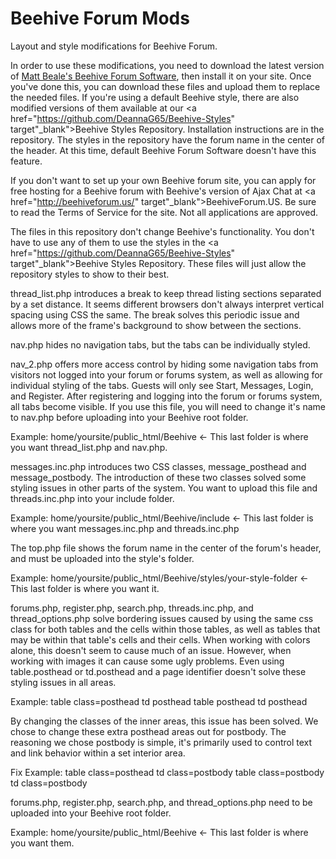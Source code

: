 # Beehive Forum Mods
Layout and style modifications for Beehive Forum.

In order to use these modifications, you need to download the latest version of <a href="https://github.com/beehiveforum/" target="_blank">Matt Beale's Beehive Forum Software</a>, then install it on your site. Once you've done this, you can download these files and upload them to replace the needed files. If you're using a default Beehive style, there are also modified versions of them available at our <a href="https://github.com/DeannaG65/Beehive-Styles" target"_blank">Beehive Styles Repository</a>. Installation instructions are in the repository. The styles in the repository have the forum name in the center of the header. At this time, default Beehive Forum Software doesn't have this feature.

If you don't want to set up your own Beehive forum site, you can apply for free hosting for a Beehive forum with Beehive's version of Ajax Chat at <a href="http://beehiveforum.us/" target"_blank">BeehiveForum.US</a>. Be sure to read the Terms of Service for the site. Not all applications are approved.

The files in this repository don't change Beehive's functionality. You don't have to use any of them to use the styles in the <a href="https://github.com/DeannaG65/Beehive-Styles" target"_blank">Beehive Styles Repository</a>. These files will just allow the repository styles to show to their best.

thread_list.php introduces a break to keep thread listing sections separated by a set distance. It seems different browsers don't always interpret vertical spacing using CSS the same. The break solves this periodic issue and allows more of the frame's background to show between the sections.

nav.php hides no navigation tabs, but the tabs can be individually styled.

nav_2.php offers more access control by hiding some navigation tabs from visitors not logged into your forum or forums system, as well as allowing for individual styling of the tabs. Guests will only see Start, Messages, Login, and Register. After registering and logging into the forum or forums system, all tabs become visible. If you use this file, you will need to change it's name to nav.php before uploading into your Beehive root folder.

Example: home/yoursite/public_html/Beehive <- This last folder is where you want thread_list.php and nav.php.

messages.inc.php introduces two CSS classes, message_posthead and message_postbody. The introduction of these two classes solved some styling issues in other parts of the system. You want to upload this file and threads.inc.php into your include folder.

Example: home/yoursite/public_html/Beehive/include <- This last folder is where you want messages.inc.php and threads.inc.php

The top.php file shows the forum name in the center of the forum's header, and must be uploaded into the style's folder.

Example: home/yoursite/public_html/Beehive/styles/your-style-folder <- This last folder is where you want it.

forums.php, register.php, search.php, threads.inc.php, and thread_options.php solve bordering issues caused by using the same css class for both tables and the cells within those tables, as well as tables that may be within that table's cells and their cells. When working with colors alone, this doesn't seem to cause much of an issue. However, when working with images it can cause some ugly problems. Even using table.posthead or td.posthead and a page identifier doesn't solve these styling issues in all areas.

Example:
table class=posthead
 td posthead
  table posthead
   td posthead

By changing the classes of the inner areas, this issue has been solved. We chose to change these extra posthead areas out for postbody. The reasoning we chose postbody is simple, it's primarily used to control text and link behavior within a set interior area.

Fix Example:
table class=posthead
 td class=postbody
  table class=postbody
   td class=postbody

forums.php, register.php, search.php, and thread_options.php need to be uploaded into your Beehive root folder. 

Example: home/yoursite/public_html/Beehive <- This last folder is where you want them.
